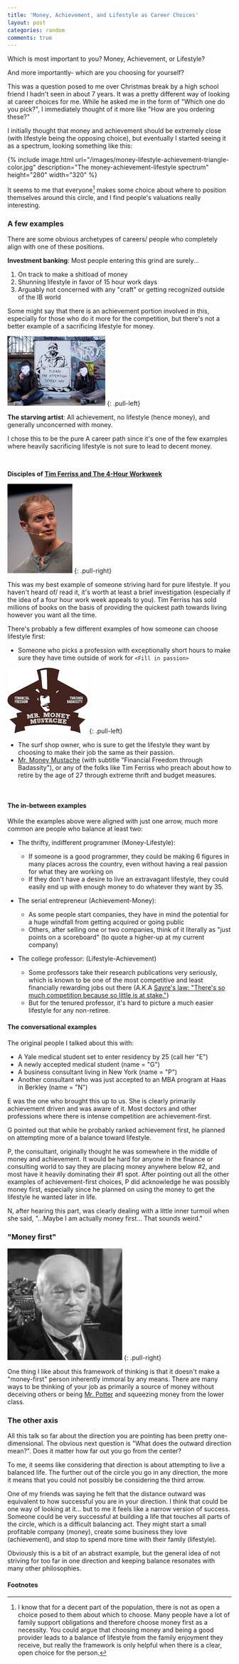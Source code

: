 ```yaml
---
title: 'Money, Achievement, and Lifestyle as Career Choices'
layout: post
categories: random
comments: true
---
```



Which is most important to you? Money, Achievement, or Lifestyle?

And more importantly- which are you choosing for yourself?

This was a question posed to me over Christmas break by a high school friend I hadn't seen in about 7 years. 
It was a pretty different way of looking at career choices for me.
While he asked me in the form of "Which one do you pick?", I immediately thought of it more like "How are you ordering these?"

I initially thought that money and achievement should be extremely close (with lifestyle being the opposing choice), but eventually I started seeing it as a spectrum, looking something like this:

{% include image.html url="/images/money-lifestyle-achievement-triangle-color.jpg" description="The money-achievement-lifestyle spectrum" height="280" width="320" %}


It seems to me that everyone[^note1] makes some choice about where to position themselves around this circle, and I find people's valuations really interesting.


### A few examples

There are some obvious archetypes of careers/ people who completely align with one of these positions.

**Investment banking**: Most people entering this grind are surely... 

1. On track to make a shitload of money
2. Shunning lifestyle in favor of 15 hour work days
3. Arguably not concerned with any "craft" or getting recognized outside of the IB world

Some might say that there is an achievement portion involved in this, especially for those who do it more for the competition, but there's not a better example of a sacrificing lifestyle for money.


![Starving Artist](/images/starving-artist.jpg)
{: .pull-left}

**The starving artist**: All achievement, no lifestyle (hence money), and generally unconcerned with money.


I chose this to be the pure A career path since it's one of the few examples where heavily sacrificing lifestyle is not sure to lead to decent money.

<br>

**Disciples of [Tim Ferriss and The 4-Hour Workweek](http://fourhourworkweek.com/)**

![Tim Ferriss](/images/tim-ferriss.jpg)
{: .pull-right}

This was my best example of someone striving hard for pure lifestyle.
If you haven't heard of/ read it, it's worth at least a brief investigation (especially if the idea of a four hour work week appeals to you).
Tim Ferriss has sold millions of books on the basis of providing the quickest path towards living however you want all the time.


There's probably a few different examples of how someone can choose lifestyle first:
- Someone who picks a profession with exceptionally short hours to make sure they have time outside of work for `<Fill in passion>`

![Mr. Money Moustache](/images/mrmoney.png)
{: .pull-left}

- The surf shop owner, who is sure to get the lifestyle they want by choosing to make their job the same as their passion.
- [Mr. Money Mustache](http://www.mrmoneymustache.com/) (with subtitle "Financial Freedom through Badassity"), or any of the folks like Tim Ferriss who preach about how to retire by the age of 27 through extreme thrift and budget measures.

<br>

#### The in-between examples

While the examples above were aligned with just one arrow, much more common are people who balance at least two:

- The thrifty, indifferent programmer (Money-Lifestyle): 
  - If someone is a good programmer, they could be making 6 figures in many places across the country, even without having a real passion for what they are working on
  - If they don't have a desire to live an extravagant lifestyle, they could easily end up with enough money to do whatever they want by 35.

- The serial entrepreneur (Achievement-Money): 
  - As some people start companies, they have in mind the potential for a huge windfall from getting acquired or going public
  - Others, after selling one or two companies, think of it literally as "just points on a scoreboard" (to quote a higher-up at my current company)

- The college professor: (Lifestyle-Achievement)
  - Some professors take their research publications very seriously, which is known to be one of the most competitive and least financially rewarding jobs out there (A.K.A [Sayre's law: "There's so much competition because so little is at stake."](https://en.wikipedia.org/wiki/Sayre's_law))
  - But for the tenured professor, it's hard to picture a much easier lifestyle for any non-retiree.



#### The conversational examples

The original people I talked about this with:

- A Yale medical student set to enter residency by 25 (call her "E")
- A newly accepted medical student (name = "G")
- A business consultant living in New York (name = "P")
- Another consultant who was just accepted to an MBA program at Haas in Berkley (name = "N")

E was the one who brought this up to us. 
She is clearly primarily achievement driven and was aware of it.
Most doctors and other professions where there is intense competition are achievement-first.

G pointed out that while he probably ranked achievement first, he planned on attempting more of a balance toward lifestyle.

P, the consultant, originally thought he was somewhere in the middle of money and achievement.
It would be hard for anyone in the finance or consulting world to say they are placing money anywhere below #2, and most have it heavily dominating their #1 spot.
After pointing out all the other examples of achievement-first choices, P did acknowledge he was possibly money first, especially since he planned on using the money to get the lifestyle he wanted later in life.

N, after hearing this part, was clearly dealing with a little inner turmoil when she said, "...Maybe I am actually money first... That sounds weird."

### "Money first"

![Triangle Image](/images/potter.jpg)
{: .pull-right}

One thing I like about this framework of thinking is that it doesn't make a "money-first" person inherently immoral by any means.
There are many ways to be thinking of your job as primarily a source of money without deceiving others or being [Mr. Potter](https://en.wikipedia.org/wiki/Mr._Potter) and squeezing money from the lower class.


### The other axis

All this talk so far about the direction you are pointing has been pretty one-dimensional.
The obvious next question is "What does the outward direction mean?".
Does it matter how far out you go from the center?

To me, it seems like considering that direction is about attempting to live a balanced life. 
The further out of the circle you go in any direction, the more it means that you could not possibly be considering the third arrow.

One of my friends was saying he felt that the distance outward was equivalent to how successful you are in your direction.
I think that could be one way of looking at it... but to me it feels like a narrow version of success.
Someone could be very successful at building a life that touches all parts of the circle, which is a difficult balancing act. 
They might start a small profitable company (money), create some business they love (achievement), and stop to spend more time with their family (lifestyle).

Obviously this is a bit of an abstract example, but the general idea of not striving for too far in one direction and keeping balance resonates with many other philosophies.


#### Footnotes
[^note1]:
    I know that for a decent part of the population, there is not as open a choice posed to them about which to choose.
    Many people have a lot of family support obligations and therefore choose money first as a necessity.
    You could argue that choosing money and being a good provider leads to a balance of lifestyle from the family enjoyment they receive, but really the framework is only helpful when there is a clear, open choice for the person.


